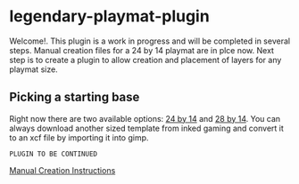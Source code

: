 # legendary-playmat-plugin
Welcome!. This plugin is a work in progress and will be completed in several steps. Manual creation files for a 24 by 14 playmat are in plce now. Next step is to create a plugin to allow creation and placement of layers for any playmat size.

## Picking a starting base
Right now there are two available options: [24 by 14](https://legendary-playmat-templates.s3.amazonaws.com/24_by_14_base_template.xcf) and [28 by 14](https://legendary-playmat-templates.s3.amazonaws.com/28_by_14_base_template.xcf). You can always download another sized template from inked gaming and convert it to an xcf file by importing it into gimp.

`PLUGIN TO BE CONTINUED`

[Manual Creation Instructions](./docs/manual_creation.md)
